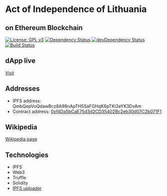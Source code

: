 # Act of Independence of Lithuania
## on Ethereum Blockchain

[![License: GPL v3](https://img.shields.io/badge/License-GPL%20v3-blue.svg)](https://www.gnu.org/licenses/gpl-3.0)
[![Dependency Status](https://david-dm.org/powerpiper/actofindependence.svg)](https://david-dm.org/powerpiper/actofindependence)
[![devDependency Status](https://david-dm.org/powerpiper/actofindependence/dev-status.svg)](https://david-dm.org/powerpiper/actofindependence/?type=dev)
[![Build Status](https://travis-ci.org/powerpiper/actofindependence.svg?branch=master)](https://travis-ci.org/powerpiper/actofindependence)

## dApp live

[Visit](https://act.talaikis.com)

## Addresses

* IPFS address: QmbQepVoQdawBcz8A98nApTH5SaFGHqK6pTKi2eYK3DvAm
* Contract address: [0xf4Da5bCaE75d3d2CD35402Bc2eb30d07C2b071F1](https://etherscan.io/address/0xf4Da5bCaE75d3d2CD35402Bc2eb30d07C2b071F1)

## Wikipedia

[Wikipedia page](https://en.wikipedia.org/wiki/Act_of_Independence_of_Lithuania)

## Technologies

* IPFS
* Web3
* Truffle
* Solidity
* [IPFS uploader](https://github.com/powerpiper/ipfs-uploader)
